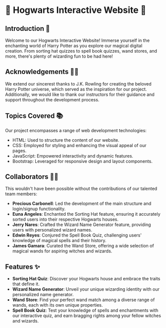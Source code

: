 # 🏰 Hogwarts Interactive Website 🧙

## Introduction 🌟

Welcome to our Hogwarts Interactive Website! Immerse yourself in the enchanting world of Harry Potter as you explore our magical digital creation. From sorting hat quizzes to spell book quizzes, wand stores, and more, there's plenty of wizarding fun to be had here!

## Acknowledgements 🤝🏻

We extend our sincerest thanks to J.K. Rowling for creating the beloved Harry Potter universe, which served as the inspiration for our project. Additionally, we would like to thank our instructors for their guidance and support throughout the development process.

## Topics Covered 📚

Our project encompasses a range of web development technologies:

- HTML: Used to structure the content of our website.
- CSS: Employed for styling and enhancing the visual appeal of our pages.
- JavaScript: Empowered interactivity and dynamic features.
- Bootstrap: Leveraged for responsive design and layout components.

## Collaborators 🧑‍💻

This wouldn't have been possible without the contributions of our talented team members:

- **Precious Carbonell**: Led the development of the main structure and login/signup functionality.
- **Euna Angeles**: Enchanted the Sorting Hat feature, ensuring it accurately sorted users into their respective Hogwarts houses.
- **Jerry Nares**: Crafted the Wizard Name Generator feature, providing users with personalized wizard names.
- **Edwin Reyes**: Conjured the Spell Book Quiz, challenging users' knowledge of magical spells and their history.
- **James Gamara**: Curated the Wand Store, offering a wide selection of magical wands for aspiring witches and wizards.

## Features ✨

- **Sorting Hat Quiz**: Discover your Hogwarts house and embrace the traits that define it.
- **Wizard Name Generator**: Unveil your unique wizarding identity with our personalized name generator.
- **Wand Store**: Find your perfect wand match among a diverse range of wands, each with its own unique properties.
- **Spell Book Quiz**: Test your knowledge of spells and enchantments with our interactive quiz, and earn bragging rights among your fellow witches and wizards.
